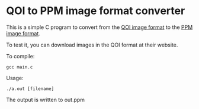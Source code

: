 # QOI to PPM image format converter

This is a simple C program to convert from the [QOI image format](https://qoiformat.org/) to the [PPM image format](https://en.wikipedia.org/wiki/Netpbm).

To test it, you can download images in the QOI format at their website.

To compile:

```
gcc main.c
```

Usage:

```
./a.out [filename]
```

The output is written to out.ppm
